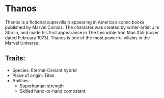 # Thanos

Thanos is a fictional supervillain appearing in American comic books published by Marvel Comics. The character was created by writer-artist Jim Starlin, and made his first appearance in The Invincible Iron Man #55 (cover dated February 1973). Thanos is one of the most powerful villains in the Marvel Universe.

## Traits:
* Species: Eternal-Deviant hybrid
* Place of origin: Titan
* Abilities:
  * Superhuman strength
  * Skilled hand-to-hand combatant